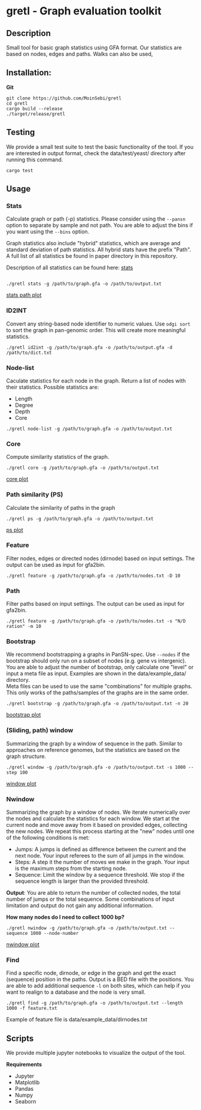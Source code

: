 # gretl - Graph evaluation toolkit
## Description 
Small tool for basic graph statistics using GFA format. Our statistics are based on nodes, edges and paths. Walks can also be used, 

## Installation: 

**Git**  
```
git clone https://github.com/MoinSebi/gretl  
cd gretl   
cargo build --release  
./target/release/gretl  
```
## Testing
We provide a small test suite to test the basic functionality of the tool. If you are interested in output format, check the data/test/yeast/ directory after running this command.

```
cargo test
```

## Usage
### Stats

Calculate graph or path (-p) statistics. Please consider using the ```--pansn``` option to separate by sample and not path. You are able to adjust the bins if you want using the ```--bins``` option.  

Graph statistics also include "hybrid" statistics, which are average and standard deviation of path statistics. All hybrid stats have the prefix "Path". A full list of all statistics be found in paper directory in this repository. 

Description of all statistics can be found here: [stats](paper/stats_explained.md)

```text

./gretl stats -g /path/to/graph.gfa -o /path/to/output.txt
```
[stats path plot](scripts/plots/stats.path.scatter.pdf)


### ID2INT
Convert any string-based node identifier to numeric values. Use ```odgi sort``` to sort the graph in pan-genomic order. This will create more meaningful statistics.

```
./gretl id2int -g /path/to/graph.gfa -o /path/to/output.gfa -d /path/to/dict.txt
```


### Node-list
Caculate statistics for each node in the graph. Return a list of nodes with their statistics. 
Possible statistics are: 
- Length
- Degree
- Depth
- Core

```text
./gretl node-list -g /path/to/graph.gfa -o /path/to/output.txt
```

### Core
Compute similarity statistics of the graph. 

```
./gretl core -g /path/to/graph.gfa -o /path/to/output.txt
```
[core plot](scripts/plots/pancore.pdf)


### Path similarity (PS)

Calculate the similarity of paths in the graph

```
./gretl ps -g /path/to/graph.gfa -o /path/to/output.txt
```

[ps plot](scripts/plots/ps.similarity_path.seq.pdf)






### Feature
Filter nodes, edges or directed nodes (dirnode) based on input settings. The output can be used as input for gfa2bin. 

```text
./gretl feature -g /path/to/graph.gfa -o /path/to/nodes.txt -D 10 
```
### Path
Filter paths based on input settings. The output can be used as input for gfa2bin.

```text
./gretl feature -g /path/to/graph.gfa -o /path/to/nodes.txt -s "N/D ration" -m 10
```

### Bootstrap

We recommend bootstrapping a graphs in PanSN-spec. Use ```--nodes``` if the bootstrap should only run on a subset of nodes (e.g. gene vs intergenic).  
You are able to adjust the number of bootstrap, only calculate one "level" or input a meta file as input. Examples are shown in the data/example_data/ directory.  
Meta files can be used to use the same "combinations" for multiple graphs. This only works of the paths/samples of the graphs are in the same order. 
```
./gretl bootstrap -g /path/to/graph.gfa -o /path/to/output.txt -n 20 
```
[bootstrap plot](scripts/plots/bootstrap.pdf)

### (Sliding, path) window
Summarizing the graph by a window of sequence in the path. Similar to approaches on reference genomes, but the statistics are based on the graph structure.


````
./gretl window -g /path/to/graph.gfa -o /path/to/output.txt -s 1000 --step 100
````
[window plot](scripts/plots/analysis.window.pdf)



### Nwindow
Summarizing the graph by a window of nodes. We iterate numerically over the nodes and calculate the statistics for each window. We start at the current node and move away from it based on provided edges, collecting the new nodes. We repeat this process starting at the "new" nodes until one of the following conditions is met:

- Jumps: A jumps is defined as difference between the current and the next node. Your input referees to the sum of all jumps in the window.
- Steps: A step it the number of moves we make in the graph. Your input is the maximum steps from the starting node. 
- Sequence: Limit the window by a sequence threshold. We stop if the sequence length is larger than the provided threshold. 

**Output**: You are able to return the number of collected nodes, the total number of jumps or the total sequence. Some combinations of input limitation and output do not gain any additional information. 


**How many nodes do I need to collect 1000 bp?**
```text
./gretl nwindow -g /path/to/graph.gfa -o /path/to/output.txt --sequence 1000 --node-number
```
[nwindow plot](scripts/plots/nwindow.node.pdf)


### Find
Find a specific node, dirnode, or edge in the graph and get the exact (sequence) position in the paths. Output is a BED file with the positions. You are able to add additional sequence ```-l``` on both sites, which can help if you want to realign to a database and the node is very small. 
```text
./gretl find -g /path/to/graph.gfa -o /path/to/output.txt --length 1000 -f feature.txt 
```
Example of feature file is data/example_data/dirnodes.txt


## Scripts 
We provide multiple jupyter notebooks to visualize the output of the tool. 

**Requirements**
- Jupyter
- Matplotlib
- Pandas
- Numpy
- Seaborn

